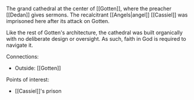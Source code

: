 The grand cathedral at the center of [[Gotten]], where the preacher [[Dedan]] gives sermons. The recalcitrant [[Angels|angel]] [[Cassiel]] was imprisoned here after its attack on Gotten.

Like the rest of Gotten's architecture, the cathedral was built organically with no deliberate design or oversight. As such, faith in God is required to navigate it.

Connections:
- Outside: [[Gotten]]

Points of interest:
- [[Cassiel]]'s prison